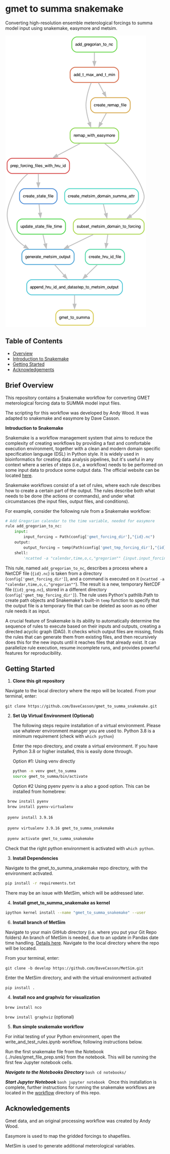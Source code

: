 # gmet to summa snakemake

Converting high-resolution ensemble meterological forcings to summa model input using snakemake, easymore and metsim.

![Auto-generated Workflow Schematic](https://github.com/DaveCasson/gmet_to_summa_snakemake/blob/main/workflow/reports/gmet_to_summa.png)

## Table of Contents
- [Overview](#brief-overview)
- [Introduction to Snakemake](#introduction-to-snakemake)
- [Getting Started](#getting-started)
- [Acknowledgements](#acknowledgements)

## Brief Overview

This repository contains a Snakemake workflow for converting GMET meterological forcing data to SUMMA model input files.

The scripting for this workflow was developed by Andy Wood. It was adapted to snakemake and easymore by Dave Casson.


**Introduction to Snakemake**

Snakemake is a workflow management system that aims to reduce the complexity of creating workflows by providing a fast and comfortable execution environment, together with a clean and modern domain specific specification language (DSL) in Python style. It is widely used in bioinformatics for creating data analysis pipelines, but it's useful in any context where a series of steps (i.e., a workflow) needs to be performed on some input data to produce some output data. The official website can be located [here](https://snakemake.github.io/).

Snakemake workflows consist of a set of rules, where each rule describes how to create a certain part of the output. The rules describe both what needs to be done (the actions or commands), and under what circumstances (the input files, output files, and conditions).

For example, consider the following rule from a Snakemake workflow:

```python
# Add Gregorian calendar to the time variable, needed for easymore
rule add_gregorian_to_nc:
    input:  
        input_forcing = Path(config['gmet_forcing_dir'],"{id}.nc")
    output:
        output_forcing = temp(Path(config['gmet_tmp_forcing_dir'],"{id}_greg.nc"))
    shell:
        'ncatted -a "calendar,time,o,c,"gregorian"" {input.input_forcing} {output.output_forcing}'
```

This rule, named `add_gregorian_to_nc`, describes a process where a NetCDF file (`{id}.nc`) is taken from a directory (`config['gmet_forcing_dir']`), and a command is executed on it (`ncatted -a "calendar,time,o,c,"gregorian""`). The result is a new, temporary NetCDF file (`{id}_greg.nc`), stored in a different directory (`config['gmet_tmp_forcing_dir']`). The rule uses Python's pathlib.Path to create path objects and Snakemake's built-in `temp` function to specify that the output file is a temporary file that can be deleted as soon as no other rule needs it as input.

A crucial feature of Snakemake is its ability to automatically determine the sequence of rules to execute based on their inputs and outputs, creating a directed acyclic graph (DAG). It checks which output files are missing, finds the rules that can generate them from existing files, and then recursively does this for the new inputs until it reaches files that already exist. It can parallelize rule execution, resume incomplete runs, and provides powerful features for reproducibility.


## Getting Started


1. **Clone this git repository**

  Navigate to the local directory where the repo will be located. From your terminal, enter:

  `git clone https://github.com/DaveCasson/gmet_to_summa_snakemake.git`


2. **Set Up Virtual Environment (Optional)**  

    The following steps require installation of a virtual environment. Please use whatever environment manager you are used to.
    Python 3.8 is a minimum requirement (check with `which python`)

    Enter the repo directory, and create a virtual environment. If you have Python 3.8 or higher installed, this is easily done through.

    Option #1: Using venv directly

   ```bash
   python -m venv gmet_to_summa
   source gmet_to_summa/bin/activate
   ```
   Option #2 Using pyenv
   pyenv is a also a good option. This can be installed from homebrew:
  ```bash
   brew install pyenv
   brew install pyenv-virtualenv

   pyenv install 3.9.16

   pyenv virtualenv 3.9.16 gmet_to_summa_snakemake

   pyenv activate gmet_to_summa_snakemake
   ```

  Check that the right python environment is activated with `which python`.

3. **Install Dependencies**  

  Navigate to the gmet_to_summa_snakemake repo directory, with the environment activated.

   ```bash
   pip install -r requirements.txt
   ```
   There may be an issue with MetSim, which will be addressed later.

4. **Install gmet_to_summa_snakemake as kernel**

  ```bash
  ipython kernel install --name "gmet_to_summa_snakemake" --user
  ```

6. **Install branch of MetSim**

  Navigate to your main GitHub directory (i.e. where you put your Git Repo folders) An branch of MetSim is needed, due to an update in Pandas date time handling. [Details here](https://github.com/UW-Hydro/MetSim/pull/260).
  Navigate to the local directory where the repo will be located.

  From your terminal, enter:

  `git clone -b develop https://github.com/DaveCasson/MetSim.git`

  Enter the MetSim directory, and with the virtual environment activated

  `pip install .`

4. **Install nco and graphviz for visualization**

  `brew install nco`

  `brew install graphviz` (optional)


5. **Run simple snakemake workflow**

  For initial testing of your Python environment, open the write_and_test_rules.ipynb workflow, following instructions below.

  Run the first snakemake file from the Notebook (../rules/gmet_file_prep.smk) from the notebook. This will be running the first few Jupyter notebook cells.

   ***Navigate to the Notebooks Directory***
     ```bash
     cd notebooks/
     ```

  ***Start Jupyter Notebook***
        ```bash
        jupyter notebook
        ```
     Once this installation is complete, further instructions for running the snakemake workflows are located in the [workflow](https://github.com/DaveCasson/gmet_to_summa_snakemake/tree/main/workflow) directory of this repo.


## Acknowledgements

Gmet data, and an original processing workflow was created by Andy Wood.

Easymore is used to map the gridded forcings to shapefiles.

MetSim is used to generate additional meterological variables.
